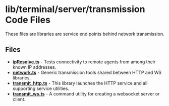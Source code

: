 # lib/terminal/server/transmission Code Files
These files are libraries are service end points behind network transmission.

## Files
<!-- Do not edit below this line.  Contents dynamically populated. -->

* **[ipResolve.ts](ipResolve.ts)**         - Tests connectivity to remote agents from among their known IP addresses.
* **[network.ts](network.ts)**             - Generic transmission tools shared between HTTP and WS libraries.
* **[transmit_http.ts](transmit_http.ts)** - This library launches the HTTP service and all supporting service utilities.
* **[transmit_ws.ts](transmit_ws.ts)**     - A command utility for creating a websocket server or client.